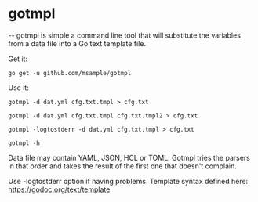 # gotmpl
--
gotmpl is simple a command line tool that will substitute the variables from a
data file into a Go text template file.

Get it:

    go get -u github.com/msample/gotmpl

Use it:

    gotmpl -d dat.yml cfg.txt.tmpl > cfg.txt

    gotmpl -d dat.yml cfg.txt.tmpl cfg.txt.tmpl2 > cfg.txt

    gotmpl -logtostderr -d dat.yml cfg.txt.tmpl > cfg.txt

    gotmpl -h

Data file may contain YAML, JSON, HCL or TOML. Gotmpl tries the parsers in that
order and takes the result of the first one that doesn't complain.

Use -logtostderr option if having problems. Template syntax defined here:
https://godoc.org/text/template

